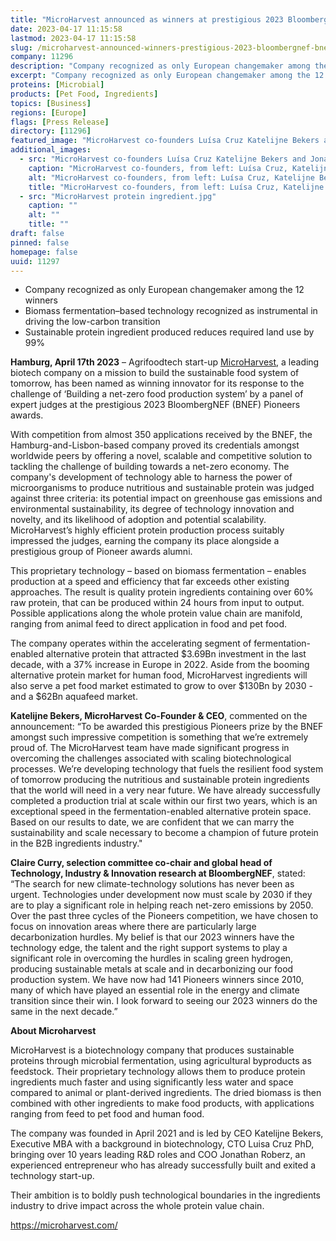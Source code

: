```yaml
---
title: "MicroHarvest announced as winners at prestigious 2023 BloombergNEF (BNEF) Pioneers awards"
date: 2023-04-17 11:15:58
lastmod: 2023-04-17 11:15:58
slug: /microharvest-announced-winners-prestigious-2023-bloombergnef-bnef-pioneers-awards
company: 11296
description: "Company recognized as only European changemaker among the 12 winnersBiomass fermentation–based technology recognized as instrumental in driving the low-carbon transitionSustainable protein ingredient produced reduces required land use by 99%"
excerpt: "Company recognized as only European changemaker among the 12 winnersBiomass fermentation–based technology recognized as instrumental in driving the low-carbon transitionSustainable protein ingredient produced reduces required land use by 99%"
proteins: [Microbial]
products: [Pet Food, Ingredients]
topics: [Business]
regions: [Europe]
flags: [Press Release]
directory: [11296]
featured_image: "MicroHarvest co-founders Luísa Cruz Katelijne Bekers and Jonathan Roberz.jpeg"
additional_images:
  - src: "MicroHarvest co-founders Luísa Cruz Katelijne Bekers and Jonathan Roberz.jpeg"
    caption: "MicroHarvest co-founders, from left: Luísa Cruz, Katelijne Bekers, and Jonathan Roberz."
    alt: "MicroHarvest co-founders, from left: Luísa Cruz, Katelijne Bekers, and Jonathan Roberz."
    title: "MicroHarvest co-founders, from left: Luísa Cruz, Katelijne Bekers, and Jonathan Roberz."
  - src: "MicroHarvest protein ingredient.jpg"
    caption: ""
    alt: ""
    title: ""
draft: false
pinned: false
homepage: false
uuid: 11297
---
```

<ul>
<li>Company recognized as only European changemaker among the 12 winners</li>
<li>Biomass fermentation–based technology recognized as instrumental in driving the low-carbon transition</li>
<li>Sustainable protein ingredient produced reduces required land use by 99%</li>
</ul>
<p><strong>Hamburg, April 17th 2023</strong> – Agrifoodtech start-up <a href="https://microharvest.com/">MicroHarvest</a>, a leading biotech company on a mission to build the sustainable food system of tomorrow, has been named as winning innovator for its response to the challenge of ‘Building a net-zero food production system’ by a panel of expert judges at the prestigious 2023 BloombergNEF (BNEF) Pioneers awards.</p>
<p>With competition from almost 350 applications received by the BNEF, the Hamburg-and-Lisbon-based company proved its credentials amongst worldwide peers by offering a novel, scalable and competitive solution to tackling the challenge of building towards a net-zero economy. The company's development of technology able to harness the power of microorganisms to produce nutritious and sustainable protein was judged against three criteria: its potential impact on greenhouse gas emissions and environmental sustainability, its degree of technology innovation and novelty, and its likelihood of adoption and potential scalability. MicroHarvest’s highly efficient protein production process suitably impressed the judges, earning the company its place alongside a prestigious group of Pioneer awards alumni.</p>
<p>This proprietary technology – based on biomass fermentation – enables production at a speed and efficiency that far exceeds other existing approaches. The result is quality protein ingredients containing over 60% raw protein, that can be produced within 24 hours from input to output. Possible applications along the whole protein value chain are manifold, ranging from animal feed to direct application in food and pet food.</p>
<p>The company operates within the accelerating segment of fermentation-enabled alternative protein that attracted $3.69Bn investment in the last decade, with a 37% increase in Europe in 2022. Aside from the booming alternative protein market for human food, MicroHarvest ingredients will also serve a pet food market estimated to grow to over $130Bn by 2030 - and a $62Bn aquafeed market.</p>
<p><strong>Katelijne Bekers, MicroHarvest Co-Founder & CEO</strong>, commented on the announcement: “To be awarded this prestigious Pioneers prize by the BNEF amongst such impressive competition is something that we’re extremely proud of. The MicroHarvest team have made significant progress in overcoming the challenges associated with scaling biotechnological processes. We’re developing technology that fuels the resilient food system of tomorrow producing the nutritious and sustainable protein ingredients that the world will need in a very near future. We have already successfully completed a production trial at scale within our first two years, which is an exceptional speed in the fermentation-enabled alternative protein space. Based on our results to date, we are confident that we can marry the sustainability and scale necessary to become a champion of future protein in the B2B ingredients industry."</p>
<p><strong>Claire Curry, selection committee co-chair and global head of Technology, Industry & Innovation research at BloombergNEF</strong>, stated: “The search for new climate-technology solutions has never been as urgent. Technologies under development now must scale by 2030 if they are to play a significant role in helping reach net-zero emissions by 2050. Over the past three cycles of the Pioneers competition, we have chosen to focus on innovation areas where there are particularly large decarbonization hurdles. My belief is that our 2023 winners have the technology edge, the talent and the right support systems to play a significant role in overcoming the hurdles in scaling green hydrogen, producing sustainable metals at scale and in decarbonizing our food production system. We have now had 141 Pioneers winners since 2010, many of which have played an essential role in the energy and climate transition since their win. I look forward to seeing our 2023 winners do the same in the next decade.”</p>
<p><strong>About Microharvest</strong></p>
<p>MicroHarvest is a biotechnology company that produces sustainable proteins through microbial fermentation, using agricultural byproducts as feedstock. Their proprietary technology allows them to produce protein ingredients much faster and using significantly less water and space compared to animal or plant-derived ingredients. The dried biomass is then combined with other ingredients to make food products, with applications ranging from feed to pet food and human food. </p>
<p>The company was founded in April 2021 and is led by CEO Katelijne Bekers, Executive MBA with a background in biotechnology, CTO Luisa Cruz PhD, bringing over 10 years leading R&D roles and COO Jonathan Roberz, an experienced entrepreneur who has already successfully built and exited a technology start-up.</p>
<p>Their ambition is to boldly push technological boundaries in the ingredients industry to drive impact across the whole protein value chain.</p>
<p><a href="https://microharvest.com/">https://microharvest.com/</a></p>
<p> </p>
